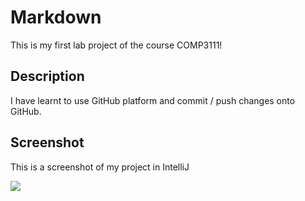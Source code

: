 # Markdown

This is my first lab project of the course COMP3111!

## Description

I have learnt to use GitHub platform and commit / push changes onto GitHub.

## Screenshot

This is a screenshot of my project in IntelliJ

![](https://i.imgur.com/xWYa6Lw.png)
